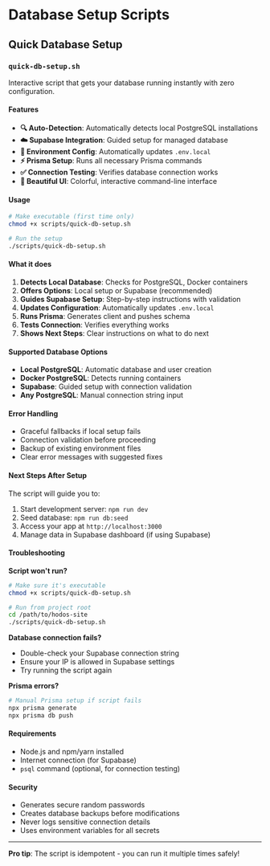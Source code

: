 # Database Setup Scripts

## Quick Database Setup

### `quick-db-setup.sh`

Interactive script that gets your database running instantly with zero configuration.

#### Features

- **🔍 Auto-Detection**: Automatically detects local PostgreSQL installations
- **☁️ Supabase Integration**: Guided setup for managed database
- **🔧 Environment Config**: Automatically updates `.env.local`
- **⚡ Prisma Setup**: Runs all necessary Prisma commands
- **✅ Connection Testing**: Verifies database connection works
- **🎨 Beautiful UI**: Colorful, interactive command-line interface

#### Usage

```bash
# Make executable (first time only)
chmod +x scripts/quick-db-setup.sh

# Run the setup
./scripts/quick-db-setup.sh
```

#### What it does

1. **Detects Local Database**: Checks for PostgreSQL, Docker containers
2. **Offers Options**: Local setup or Supabase (recommended)
3. **Guides Supabase Setup**: Step-by-step instructions with validation
4. **Updates Configuration**: Automatically updates `.env.local`
5. **Runs Prisma**: Generates client and pushes schema
6. **Tests Connection**: Verifies everything works
7. **Shows Next Steps**: Clear instructions on what to do next

#### Supported Database Options

- **Local PostgreSQL**: Automatic database and user creation
- **Docker PostgreSQL**: Detects running containers
- **Supabase**: Guided setup with connection validation
- **Any PostgreSQL**: Manual connection string input

#### Error Handling

- Graceful fallbacks if local setup fails
- Connection validation before proceeding
- Backup of existing environment files
- Clear error messages with suggested fixes

#### Next Steps After Setup

The script will guide you to:

1. Start development server: `npm run dev`
2. Seed database: `npm run db:seed`
3. Access your app at `http://localhost:3000`
4. Manage data in Supabase dashboard (if using Supabase)

#### Troubleshooting

**Script won't run?**
```bash
# Make sure it's executable
chmod +x scripts/quick-db-setup.sh

# Run from project root
cd /path/to/hodos-site
./scripts/quick-db-setup.sh
```

**Database connection fails?**
- Double-check your Supabase connection string
- Ensure your IP is allowed in Supabase settings
- Try running the script again

**Prisma errors?**
```bash
# Manual Prisma setup if script fails
npx prisma generate
npx prisma db push
```

#### Requirements

- Node.js and npm/yarn installed
- Internet connection (for Supabase)
- `psql` command (optional, for connection testing)

#### Security

- Generates secure random passwords
- Creates database backups before modifications
- Never logs sensitive connection details
- Uses environment variables for all secrets

---

**Pro tip**: The script is idempotent - you can run it multiple times safely!